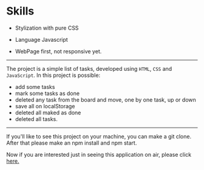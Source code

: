 # Skills

- Stylization with pure CSS

- Language Javascript

- WebPage first, not responsive yet.

--- 

The project is a simple list of tasks, developed using `HTML`, `CSS` and `JavaScript`.
In this project is possible:

- add some tasks
- mark some tasks as done
- deleted any task from the board and move, one by one task, up or down
- save all on localStorage
- deleted all maked as done
- deleted all tasks. 
---

If you'll like to see this project on your machine, you can make a git clone. After that please make an npm install and npm start.

Now if you are interested just in seeing this application on air, please click [here.](https://jubarcelos.github.io/toDoList/)
